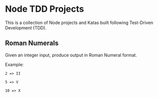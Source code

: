 # Node TDD Projects

This is a collection of Node projects and Katas built following Test-Driven Development (TDD).

## Roman Numerals

Given an integer input, produce output in Roman Numeral format.

Example:

```
2 => II

5 => V

10 => X
```
